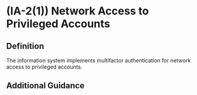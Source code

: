 
# (IA-2(1)) Network Access to Privileged Accounts

## Definition

The information system implements multifactor authentication for network access to privileged accounts.

## Additional Guidance


